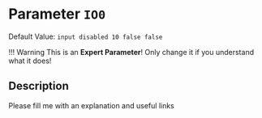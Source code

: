 # Parameter `IO0`
Default Value: `input disabled 10 false false`

!!! Warning
    This is an **Expert Parameter**! Only change it if you understand what it does!



## Description
Please fill me with an explanation and useful links


